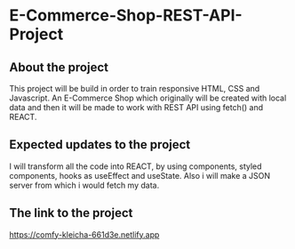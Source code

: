 # E-Commerce-Shop-REST-API-Project

## About the project

This project will be build in order to train responsive HTML, CSS and Javascript.
An E-Commerce Shop which originally will be created with local data and then it will
be made to work with REST API using fetch() and REACT.

## Expected updates to the project

I will transform all the code into REACT, by using components, styled components, hooks as useEffect and useState.
Also i will make a JSON server from which i would fetch my data.

## The link to the project

https://comfy-kleicha-661d3e.netlify.app
